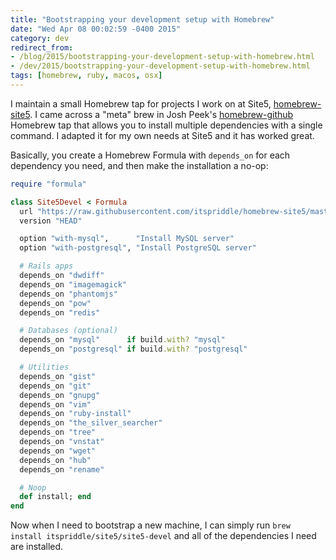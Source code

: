 ```yaml
---
title: "Bootstrapping your development setup with Homebrew"
date: "Wed Apr 08 00:02:59 -0400 2015"
category: dev
redirect_from:
- /blog/2015/bootstrapping-your-development-setup-with-homebrew.html
- /dev/2015/bootstrapping-your-development-setup-with-homebrew.html
tags: [homebrew, ruby, macos, osx]
---
```


I maintain a small Homebrew tap for projects I work on at Site5,
[homebrew-site5](https://github.com/itspriddle/homebrew-site5). I came across
a "meta" brew in Josh Peek's
[homebrew-github](https://github.com/josh/homebrew-github/blob/master/github.rb)
Homebrew tap that allows you to install multiple dependencies with a single
command. I adapted it for my own needs at Site5 and it has worked great.

Basically, you create a Homebrew Formula with `depends_on` for each dependency
you need, and then make the installation a no-op:

```ruby
require "formula"

class Site5Devel < Formula
  url "https://raw.githubusercontent.com/itspriddle/homebrew-site5/master/Formula/site5-devel.rb"
  version "HEAD"

  option "with-mysql",      "Install MySQL server"
  option "with-postgresql", "Install PostgreSQL server"

  # Rails apps
  depends_on "dwdiff"
  depends_on "imagemagick"
  depends_on "phantomjs"
  depends_on "pow"
  depends_on "redis"

  # Databases (optional)
  depends_on "mysql"      if build.with? "mysql"
  depends_on "postgresql" if build.with? "postgresql"

  # Utilities
  depends_on "gist"
  depends_on "git"
  depends_on "gnupg"
  depends_on "vim"
  depends_on "ruby-install"
  depends_on "the_silver_searcher"
  depends_on "tree"
  depends_on "vnstat"
  depends_on "wget"
  depends_on "hub"
  depends_on "rename"

  # Noop
  def install; end
end
```

Now when I need to bootstrap a new machine, I can simply run `brew install
itspriddle/site5/site5-devel` and all of the dependencies I need are
installed.
